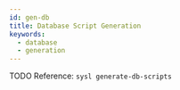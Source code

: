```yaml
---
id: gen-db
title: Database Script Generation
keywords:
  - database
  - generation
---
```


TODO
Reference: `sysl generate-db-scripts`
